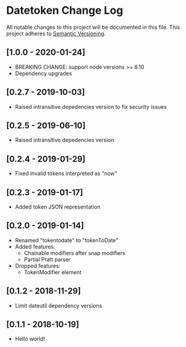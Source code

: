# Datetoken Change Log

All notable changes to this project will be documented in this file.
This project adheres to [Semantic Versioning](http://semver.org/).

## [1.0.0 - 2020-01-24]

- BREAKING CHANGE: support node versions >= 8.10
- Dependency upgrades

## [0.2.7 - 2019-10-03]

- Raised intransitive depedencies version to fix security
  issues

## [0.2.5 - 2019-06-10]

- Raised intransitive depedencies version

## [0.2.4 - 2019-01-29]

- Fixed invalid tokens interpreted as "now"

## [0.2.3 - 2019-01-17]

- Added token JSON representation

## [0.2.0 - 2019-01-14]

- Renamed "tokentodate" to "tokenToDate"
- Added features:
  - Chainable modifiers after snap modifiers
  - Partial Pratt parser
- Dropped features:
  - TokenModifier element

## [0.1.2 - 2018-11-29]

- Limit dateutil dependency versions

## [0.1.1 - 2018-10-19]

- Hello world!
